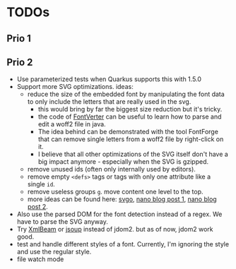 # TODOs

## Prio 1

## Prio 2

- Use parameterized tests when Quarkus supports this with 1.5.0
- Support more SVG optimizations. ideas:
    - reduce the size of the embedded font by manipulating the font data to only include the letters that are really used in the svg. 
        - this would bring by far the biggest size reduction but it's tricky. 
        - the code of [FontVerter](https://github.com/m-abboud/FontVerter) can be useful to learn how to parse and edit a woff2 file in java. 
        - The idea behind can be demonstrated with the tool FontForge that can remove single letters from a woff2 file by right-click on it. 
        - I believe that all other optimizations of the SVG itself don't have a big impact anymore - especially when the SVG is gzipped.
    - remove unused ids (often only internally used by editors).
    - remove empty `<defs>` tags or tags with only one attribute like a single `id`.
    - remove useless groups `g`. move content one level to the top.
    - more ideas can be found here: [svgo](https://github.com/svg/svgo), [nano blog post 1](https://vecta.io/blog/how-nano-compresses-svg/), [nano blog post 2](https://vecta.io/blog/tips-for-smaller-svg-sizes). 
- Also use the parsed DOM for the font detection instead of a regex. We have to parse the SVG anyway.
- Try [XmlBeam](https://xmlbeam.org/) or [jsoup](https://jsoup.org/) instead of jdom2. but as of now, jdom2 work good.
- test and handle different styles of a font. Currently, I'm ignoring the style and use the regular style.
- file watch mode
